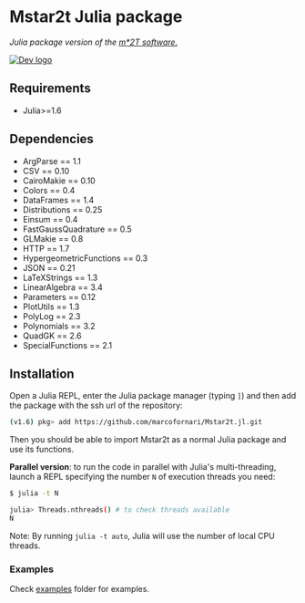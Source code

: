 # Mstar2t Julia package

*Julia package version of the [m\*2T software.](https://github.com/marcofornari/etransport)*

[![Dev logo](https://img.shields.io/badge/docs-dev-blue.svg)](https://marcofornari.github.io/Mstar2t.jl/dev/)

## Requirements

- Julia>=1.6

## Dependencies

- ArgParse == 1.1
- CSV == 0.10
- CairoMakie == 0.10
- Colors == 0.4
- DataFrames == 1.4
- Distributions == 0.25
- Einsum == 0.4
- FastGaussQuadrature == 0.5
- GLMakie == 0.8
- HTTP == 1.7
- HypergeometricFunctions == 0.3
- JSON == 0.21
- LaTeXStrings == 1.3
- LinearAlgebra == 3.4
- Parameters == 0.12
- PlotUtils == 1.3
- PolyLog == 2.3
- Polynomials == 3.2
- QuadGK == 2.6
- SpecialFunctions == 2.1

## Installation

Open a Julia REPL, enter the Julia package manager (typing `]`) and then add the package with the ssh url of the repository:

```bash
(v1.6) pkg> add https://github.com/marcofornari/Mstar2t.jl.git
```

Then you should be able to import Mstar2t as a normal Julia package and use its functions.  

**Parallel version**: to run the code in parallel with Julia's multi-threading, launch a REPL specifying the number `N` of execution threads you need:
```bash
$ julia -t N

julia> Threads.nthreads() # to check threads available
N
```
Note: By running `julia -t auto`, Julia will use the number of local CPU threads.

### Examples
Check [examples](https://github.com/marcofornari/Mstar2t.jl/tree/main/examples) folder for examples. 
